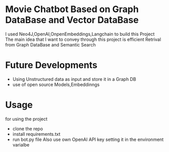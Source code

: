 # Movie Chatbot Based on Graph DataBase and Vector DataBase
I used Neo4J,OpenAI,OnpenEmbeddings,Langchain to build this Project   
The main idea that I want to convey through this project is efficient Retrival from Graph DataBase and Semantic Search
# Future Developments  
- Using Unstructured data as input and store it in a Graph DB
- use of open source Models,Embeddinngs
# Usage
for using the project  
- clone the repo
- install requirements.txt
- run bot.py file
Also use own OpenAI API key setting it in the environment varialbe
